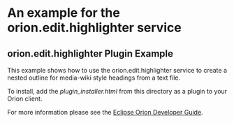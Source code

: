 An example for the orion.edit.highlighter service
===

## orion.edit.highlighter Plugin Example

This example shows how to use the orion.edit.highlighter service to create a nested outline for media-wiki style headings from a text file. 

To install, add the _plugin_installer.html_ from this directory as a plugin to your Orion client.

For more information please see the [Eclipse Orion Developer Guide](http://wiki.eclipse.org/Orion/Documentation/Developer_Guide/Plugging_into_the_editor#orion.edit.highlighter).